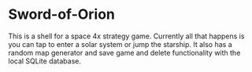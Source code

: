 # Sword-of-Orion

This is a shell for a space 4x strategy game.  Currently all that happens is you can tap to enter a solar system or jump the starship.  It also has a random map generator and save game and delete functionality with the local SQLite database.
